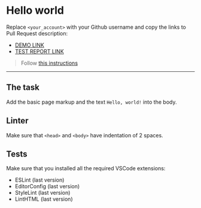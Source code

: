 # Hello world

Replace `<your_account>` with your Github username and copy the links to Pull Request description:
- [DEMO LINK](https://oleksij-oemlcehnko.github.io/layout_hello-world/)
- [TEST REPORT LINK](https://<oleksij-oemlchenko.github.io/layout_hello-world/report/html_report/)

> Follow [this instructions](https://mate-academy.github.io/layout_task-guideline/#how-to-solve-the-layout-tasks-on-github)
___

## The task

Add the basic page markup and the text `Hello, world!` into the body.

## Linter

Make sure that `<head>` and `<body>` have indentation of 2 spaces.

## Tests

Make sure that you installed all the required VSCode extensions:

- ESLint (last version)
- EditorConfig (last version)
- StyleLint (last version)
- LintHTML (last version)
